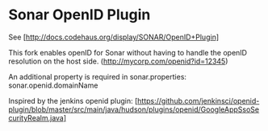 Sonar OpenID Plugin
===================

See [http://docs.codehaus.org/display/SONAR/OpenID+Plugin]

This fork enables openID for Sonar without having to handle the openID resolution on the host side. (http://mycorp.com/openid?id=12345)

An additional property is required in sonar.properties:
sonar.openid.domainName

Inspired by the jenkins openid plugin:
[https://github.com/jenkinsci/openid-plugin/blob/master/src/main/java/hudson/plugins/openid/GoogleAppSsoSecurityRealm.java]